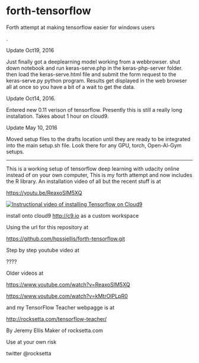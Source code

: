 # forth-tensorflow
Forth attempt at making tensorflow easier for windows users

.



Update Oct19, 2016

Just finally got a deeplearning model working from a webbrowser. shut down notebook and run keras-serve.php in the keras-php-server folder. then load the keras-serve.html file and submit the form request to the keras-serve.py python program. Results get displayed in the web browser all at once so you have a bit of a wait to get the data.


Update Oct14, 2016.

Entered new 0.11 verison of tensorflow. Presently this is still a really long installation. Takes about 1 hour on cloud9. 

Update May 10, 2016

Moved setup files to the drafts location until they are ready to be integrated into the main setup.sh file. Look there for any GPU, torch, Open-Al-Gym setups.

-----------------------------------------------------------


This is a working setup of tensorflow deep learning with udacity online instead of on your own computer, This is my forth attempt and now includes the R library. An installation video of all but the recent stuff is at

https://youtu.be/ReaxoSIM5XQ



[![Instructional video of installing Tensorflow on Cloud9](http://img.youtube.com/vi/ReaxoSIM5XQ/0.jpg)](https://youtu.be/ReaxoSIM5XQ)














install onto cloud9 http://c9.io as a custom workspace

Using the url for this repository at


https://github.com/hpssjellis/forth-tensorflow.git






Step by step youtube video at 

????


Older videos at

https://www.youtube.com/watch?v=ReaxoSIM5XQ


https://www.youtube.com/watch?v=kMtrOIPLpR0




and my TensorFlow Teacher webpagge is at

http://rocksetta.com/tensorflow-teacher/







By Jeremy Ellis Maker of rocksetta.com 

Use at your own risk

twitter @rocksetta













